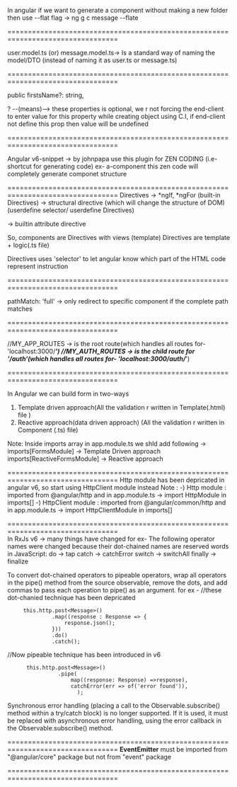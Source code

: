 In angular if we want to generate a component without making a new folder then use --flat
flag -> ng g c message --flate

=================================================================================

user.model.ts (or) message.model.ts-> Is a standard way of naming the model/DTO
 (instead of naming it as user.ts or message.ts)

=================================================================================

public firstsName?: string, 

? --(means)--> these properties is optional, we r not 
forcing the end-client to enter value for this property while creating object using C.I,
if end-client not define this prop then value will be undefined


=================================================================================

Angular v6-snippet -> by johnpapa
use this plugin for ZEN CODING (i.e- shortcut for generating code)
ex- a-component this zen code will completely generate componet structure

=================================================================================
Directives ->
*ngIf, *ngFor (built-in Directives) -> structural directive (which will change the structure of DOM)
  <my-message> (userdefine selector/ userdefine Directives) 
  <div [ngStyle]="{backgroundColor: 'red'}"></div> -> builtin attribute directive 

  So, components are Directives with views (template)
  Directives are template + logic(.ts file)

Directives uses 'selector' to let angular know which part of the HTML code represent instruction

=================================================================================

 pathMatch: 'full'  -> only redirect to specific component if the complete path matches

=================================================================================
 
//MY_APP_ROUTES -> is the root route(which handles all routes for- 'localhost:3000/___')
//MY_AUTH_ROUTES -> is the child route for '/auth'(which handles all routes for- 'localhost:3000/auth/___')

=================================================================================

In Angular we can build form in two-ways
1) Template driven approach(All the validation r written in Template(.html) file )
2) Reactive approach(data driven approach) (All the validation r written in Component (.ts) file)

Note:
Inside imports array in app.module.ts we shld add following ->
 imports[FormsModule] -> Template Driven approach
 imports[ReactiveFormsModule] -> Reactive approach

=================================================================================
Http module has been depricated in angular v6, so start using HttpClient module instead
Note : -) Http module : imported from  @angular/http
       and in app.module.ts -> import  HttpModule in imports[]
       -) HttpClient module : imported from @angular/common/http
       and in app.module.ts -> import  HttpClientModule in imports[]
       
=================================================================================  
In RxJs v6 -> many things have changed 
for ex-
The following operator names were changed because their dot-chained
names are reserved words in JavaScript:
do -> tap
catch -> catchError
switch -> switchAll
finally -> finalize

To convert dot-chained operators to pipeable operators, wrap all operators in the pipe()
method from the source observable, remove the dots, and add commas to pass each operation 
to pipe() as an argument.
for ex -
  //these dot-chanied technique has been depricated

         this.http.post<Message>()
                  .map((response : Response => {
                      response.json();
                  }))
                  .do()
                  .catch();

  //Now pipeable technique has been introduced in v6

          this.http.post<Message>()
                    .pipe(
                        map((response: Response) =>response),
                        catchError(err => of('error found')),
                          );

                        
                        
Synchronous error handling (placing a call to the Observable.subscribe() 
method within a try/catch block) is no longer supported. If it is used, 
it must be replaced with asynchronous error handling, using the error
 callback in the Observable.subscribe() method.

=================================================================================
  <b> EventEmitter</b> must be imported from "@angular/core" package but not from "event" package

=================================================================================